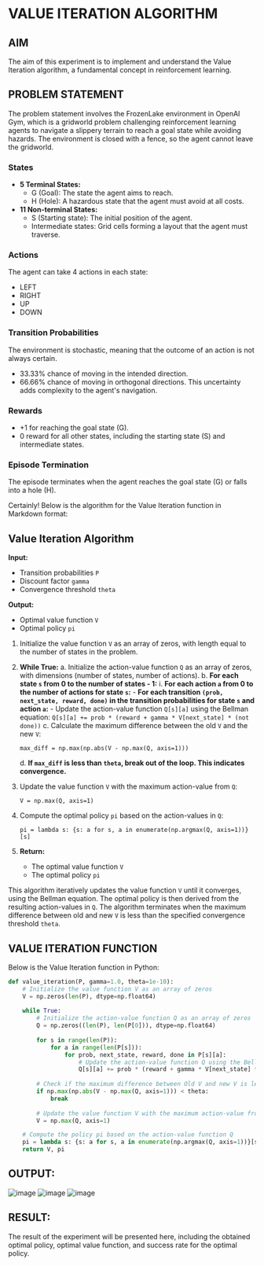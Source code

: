 # VALUE ITERATION ALGORITHM

## AIM
The aim of this experiment is to implement and understand the Value Iteration algorithm, a fundamental concept in reinforcement learning.

## PROBLEM STATEMENT
The problem statement involves the FrozenLake environment in OpenAI Gym, which is a gridworld problem challenging reinforcement learning agents to navigate a slippery terrain to reach a goal state while avoiding hazards. The environment is closed with a fence, so the agent cannot leave the gridworld.

### States
- **5 Terminal States:**
  - G (Goal): The state the agent aims to reach.
  - H (Hole): A hazardous state that the agent must avoid at all costs.
- **11 Non-terminal States:**
  - S (Starting state): The initial position of the agent.
  - Intermediate states: Grid cells forming a layout that the agent must traverse.

### Actions
The agent can take 4 actions in each state:
- LEFT
- RIGHT
- UP
- DOWN

### Transition Probabilities
The environment is stochastic, meaning that the outcome of an action is not always certain.
- 33.33% chance of moving in the intended direction.
- 66.66% chance of moving in orthogonal directions.
This uncertainty adds complexity to the agent's navigation.

### Rewards
- +1 for reaching the goal state (G).
- 0 reward for all other states, including the starting state (S) and intermediate states.

### Episode Termination
The episode terminates when the agent reaches the goal state (G) or falls into a hole (H).

Certainly! Below is the algorithm for the Value Iteration function in Markdown format:

## Value Iteration Algorithm

**Input:**
- Transition probabilities `P`
- Discount factor `gamma`
- Convergence threshold `theta`

**Output:**
- Optimal value function `V`
- Optimal policy `pi`

1. Initialize the value function `V` as an array of zeros, with length equal to the number of states in the problem.

2. **While True:**
   a. Initialize the action-value function `Q` as an array of zeros, with dimensions (number of states, number of actions).
   b. **For each state `s` from 0 to the number of states - 1:**
      i. **For each action `a` from 0 to the number of actions for state `s`:**
         - **For each transition `(prob, next_state, reward, done)` in the transition probabilities for state `s` and action `a`:**
           - Update the action-value function `Q[s][a]` using the Bellman equation:
             ```
             Q[s][a] += prob * (reward + gamma * V[next_state] * (not done))
             ```
   c. Calculate the maximum difference between the old `V` and the new `V`:
      ```
      max_diff = np.max(np.abs(V - np.max(Q, axis=1)))
      ```
   d. **If `max_diff` is less than `theta`, break out of the loop. This indicates convergence.**

3. Update the value function `V` with the maximum action-value from `Q`:
   ```
   V = np.max(Q, axis=1)
   ```

4. Compute the optimal policy `pi` based on the action-values in `Q`:
   ```
   pi = lambda s: {s: a for s, a in enumerate(np.argmax(Q, axis=1))}[s]
   ```

5. **Return:**
   - The optimal value function `V`
   - The optimal policy `pi`

This algorithm iteratively updates the value function `V` until it converges, using the Bellman equation. The optimal policy is then derived from the resulting action-values in `Q`. The algorithm terminates when the maximum difference between old and new `V` is less than the specified convergence threshold `theta`.

## VALUE ITERATION FUNCTION
Below is the Value Iteration function in Python:

```python
def value_iteration(P, gamma=1.0, theta=1e-10):
    # Initialize the value function V as an array of zeros
    V = np.zeros(len(P), dtype=np.float64)
    
    while True:
        # Initialize the action-value function Q as an array of zeros
        Q = np.zeros((len(P), len(P[0])), dtype=np.float64)
        
        for s in range(len(P)):
            for a in range(len(P[s])):
                for prob, next_state, reward, done in P[s][a]:
                    # Update the action-value function Q using the Bellman equation
                    Q[s][a] += prob * (reward + gamma * V[next_state] * (not done))
        
        # Check if the maximum difference between Old V and new V is less than theta.
        if np.max(np.abs(V - np.max(Q, axis=1))) < theta:
            break
        
        # Update the value function V with the maximum action-value from Q
        V = np.max(Q, axis=1)

    # Compute the policy pi based on the action-value function Q
    pi = lambda s: {s: a for s, a in enumerate(np.argmax(Q, axis=1))}[s]
    return V, pi
```
## OUTPUT:
 ![image](https://github.com/Marinto-Richee/Reinforcement-Learning/assets/65499285/dd5cbcb6-a9fe-427f-9eb0-8a469e4c44e4)
 ![image](https://github.com/Marinto-Richee/Reinforcement-Learning/assets/65499285/ba015cf4-6b95-42e9-8422-322ec271c3dc)
 ![image](https://github.com/Marinto-Richee/Reinforcement-Learning/assets/65499285/994f5b78-3c4f-45c4-a398-7b2a7e3f4f2f)



## RESULT:
The result of the experiment will be presented here, including the obtained optimal policy, optimal value function, and success rate for the optimal policy.
